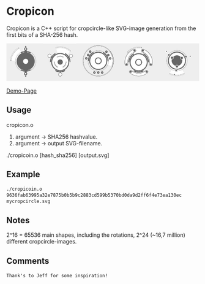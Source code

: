 Cropicon
========

Cropicon is a C++ script for cropcircle-like SVG-image generation from the first bits of a SHA-256 hash.

![Sample Cropicon images](example.jpg "Cropicoin examples")


[Demo-Page](http://webcropcircles.com/labor2/cropicon2/)

Usage
-----

cropicon.o

1. argument -> SHA256 hashvalue.
2. argument -> output SVG-filename.
 

./cropicoin.o [hash_sha256] [output.svg]

Example
-------
	./cropicoin.o 9636fab63995a32e7875b0b5b9c2883cd599b5370bd0da9d2ff6f4e73ea130ec mycropcircle.svg


Notes
-----
2^16 = 65536 main shapes, including the rotations, 2^24 (~16,7 million) different cropcircle-images.


Comments
--------
	Thank's to Jeff for some inspiration!
		
